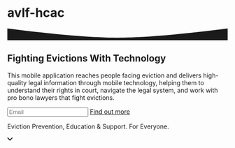 # avlf-hcac

<html><head><link href="https://unpkg.com/tailwindcss@2.0.2/dist/tailwind.min.css" rel="stylesheet"></head><body><div class="relative bg-yellow-300 w-full"><div class="absolute inset-x-0 bottom-0"><svg viewBox="0 0 224 12" fill="currentColor" preserveAspectRatio="none" class="w-full -mb-1 text-white"><path d="M0,0 C48.8902582,6.27314026 86.2235915,9.40971039 112,9.40971039 C137.776408,9.40971039 175.109742,6.27314026 224,0 L224,12.0441132 L0,12.0441132 L0,0 Z"></path></svg></div> <div class="px-4 py-16 mx-auto sm:max-w-xl md:max-w-full lg:max-w-screen-xl md:px-24 lg:px-8 lg:py-20"><div class="relative max-w-2xl sm:mx-auto sm:max-w-xl md:max-w-2xl sm:text-center"><h2 class="mb-6 font-sans text-3xl font-bold tracking-tight text-gray-900 sm:text-4xl sm:leading-none">
        Fighting Evictions With Technology
      </h2> <p class="mb-6 text-base text-gray-700 md:text-lg">
        This mobile application reaches people facing eviction and delivers high-quality legal information through mobile technology, helping them to understand their rights in court, navigate the legal system, and work with pro bono lawyers that fight evictions.
      </p> <form class="flex flex-col items-center w-full mb-4 md:flex-row md:px-16"><input placeholder="Email" required="required" type="text" class="flex-grow w-full h-12 px-4 mb-3 text-gray-700 transition duration-200 border-2 border-transparent rounded appearance-none md:mr-2 md:mb-0 bg-deep-purple-900 focus:border-teal-accent-700 focus:outline-none focus:shadow-outline"> <a href="https://avlf.org/" class="flex flex-grow w-full items-center justify-center h-12 px-6 font-semibold tracking-wide text-white transition duration-200 rounded shadow-md hover:text-gray-700 bg-red-700 hover:red-700 focus:shadow-outline focus:outline-none" draggable="false">
          Find out more
        </a></form> <p class="max-w-md mb-10 text-xs tracking-wide text-gray-700 sm:text-sm sm:mx-auto md:mb-16">
          Eviction Prevention, Education & Support.  For Everyone.
      </p> <a href="/" aria-label="Scroll down" class="flex items-center justify-center w-10 h-10 mx-auto text-white duration-300 transform border border-gray-400 rounded-full hover:text-teal-accent-400 hover:border-teal-accent-400 hover:shadow hover:scale-110" draggable="false"><svg xmlns="http://www.w3.org/2000/svg" width="12" height="12" viewBox="0 0 12 12" fill="currentColor"><path d="M10.293,3.293,6,7.586,1.707,3.293A1,1,0,0,0,.293,4.707l5,5a1,1,0,0,0,1.414,0l5-5a1,1,0,1,0-1.414-1.414Z"></path></svg></a></div></div></div> <!----> <!----> <!----> <!----> <!----> <!----> <!----> <!----> <!----> <!----> <!----></body></html>
